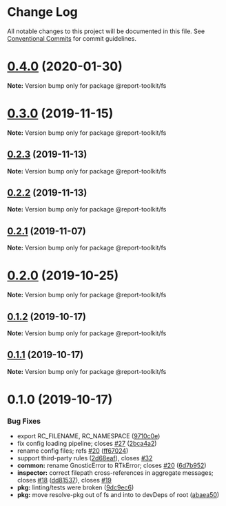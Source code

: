 # Change Log

All notable changes to this project will be documented in this file.
See [Conventional Commits](https://conventionalcommits.org) for commit guidelines.

# [0.4.0](https://github.com/ibm/report-toolkit/compare/v0.3.0...v0.4.0) (2020-01-30)

**Note:** Version bump only for package @report-toolkit/fs

# [0.3.0](https://github.com/ibm/report-toolkit/compare/v0.2.3...v0.3.0) (2019-11-15)

**Note:** Version bump only for package @report-toolkit/fs

## [0.2.3](https://github.com/ibm/report-toolkit/compare/v0.2.2...v0.2.3) (2019-11-13)

**Note:** Version bump only for package @report-toolkit/fs

## [0.2.2](https://github.com/ibm/report-toolkit/compare/v0.2.1...v0.2.2) (2019-11-13)

**Note:** Version bump only for package @report-toolkit/fs

## [0.2.1](https://github.com/ibm/report-toolkit/compare/v0.2.0...v0.2.1) (2019-11-07)

**Note:** Version bump only for package @report-toolkit/fs

# [0.2.0](https://github.com/ibm/report-toolkit/compare/v0.1.3...v0.2.0) (2019-10-25)

**Note:** Version bump only for package @report-toolkit/fs

## [0.1.2](https://github.com/ibm/report-toolkit/compare/v0.1.1...v0.1.2) (2019-10-17)

**Note:** Version bump only for package @report-toolkit/fs

## [0.1.1](https://github.com/ibm/report-toolkit/compare/v0.1.0...v0.1.1) (2019-10-17)

**Note:** Version bump only for package @report-toolkit/fs

# 0.1.0 (2019-10-17)

### Bug Fixes

- export RC_FILENAME, RC_NAMESPACE ([9710c0e](https://github.com/ibm/report-toolkit/commit/9710c0e923b1c29ad8ca052307abc40650c214ca))
- fix config loading pipeline; closes [#27](https://github.com/ibm/report-toolkit/issues/27) ([2bca4a2](https://github.com/ibm/report-toolkit/commit/2bca4a21eef9d2343bee1c7eb3e28ddc7f44603a))
- rename config files; refs [#20](https://github.com/ibm/report-toolkit/issues/20) ([ff67024](https://github.com/ibm/report-toolkit/commit/ff6702495bdae5a20b51ab48a9fa32dd5154e61a))
- support third-party rules ([2d68eaf](https://github.com/ibm/report-toolkit/commit/2d68eafb302eff8dd506d562bca3762bba4c91c3)), closes [#32](https://github.com/ibm/report-toolkit/issues/32)
- **common:** rename GnosticError to RTkError; closes [#20](https://github.com/ibm/report-toolkit/issues/20) ([6d7b952](https://github.com/ibm/report-toolkit/commit/6d7b95292aece55bd6cc4ace4e0a34f167db6d47))
- **inspector:** correct filepath cross-references in aggregate messages; closes [#18](https://github.com/ibm/report-toolkit/issues/18) ([dd81537](https://github.com/ibm/report-toolkit/commit/dd815375b2b4b7062039401caed4f124249fbcb5)), closes [#19](https://github.com/ibm/report-toolkit/issues/19)
- **pkg:** linting/tests were broken ([9dc9ec6](https://github.com/ibm/report-toolkit/commit/9dc9ec662f4c688cf4eb7fb53839a3267f037539))
- **pkg:** move resolve-pkg out of fs and into to devDeps of root ([abaea50](https://github.com/ibm/report-toolkit/commit/abaea506a7d3142eadb5319242a0883ba8bacf8f))
